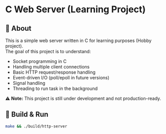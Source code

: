 # C Web Server (Learning Project)

## 📌 About

This is a simple web server written in C for learning purposes (Hobby project).  
The goal of this project is to understand:

- Socket programming in C
- Handling multiple client connections
- Basic HTTP request/response handling
- Event-driven I/O (poll/epoll in future versions)
- Signal handling
- Threading to run task in the background

⚠️ **Note:** This project is still under development and not production-ready.

## 🔧 Build & Run

```bash
make && ./build/http-server
```
